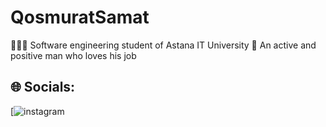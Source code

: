 # QosmuratSamat

👨🏻‍💻 Software engineering student of Astana IT University
👨 An active and positive man who loves his job

## 🌐 Socials:
[![instagram](https://www.instagram.com/ghlnouhg/)
